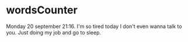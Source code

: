 # wordsCounter

Monday 20 september 21:16.
I'm so tired today I don't even wanna talk to you.
Just doing my job and go to sleep.
